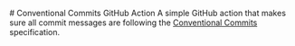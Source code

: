 # Conventional Commits GitHub Action
A simple GitHub action that makes sure all commit messages are following the [Conventional Commits](https://www.conventionalcommits.org/en/v1.0.0-beta.2/) specification.
